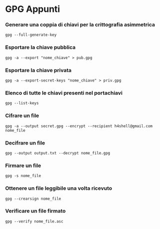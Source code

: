 # GPG Appunti

### Generare una coppia di chiavi per la crittografia asimmetrica
```gpg --full-generate-key```

### Esportare la chiave pubblica
```gpg -a --export "nome_chiave" > pub.gpg```

### Esportare la chiave privata
```gpg -a --export-secret-keys "nome_chiave" > priv.gpg```

### Elenco di tutte le chiavi presenti nel portachiavi
```gpg --list-keys```

### Cifrare un file
```gpg -a --output secret.gpg --encrypt --recipient h4shell@gmail.com nome_file```

### Decifrare un file
```gpg --output output.txt --decrypt nome_file.gpg```

### Firmare un file
```gpg -s nome_file```

### Ottenere un file leggibile una volta ricevuto
```gpg --crearsign nome_file```

### Verificare un file firmato
```gpg --verify nome_file.asc```


